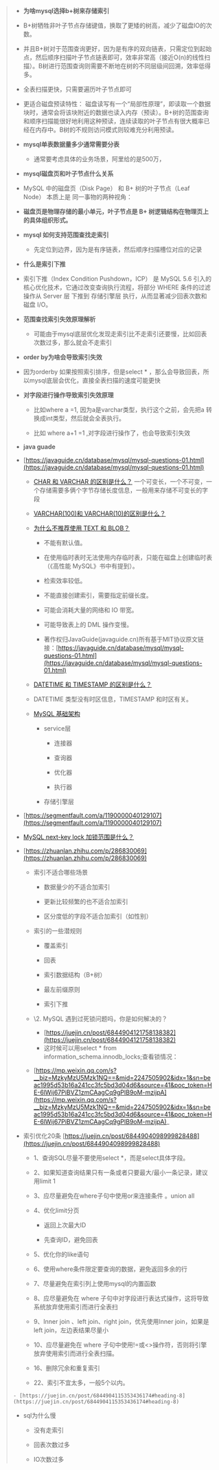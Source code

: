 > - **为啥mysql选择b+树来存储索引**
>  - B+树牺牲非叶子节点存储键值，换取了更矮的树高，减少了磁盘IO的次数。
>   
>  - 并且B+树对于范围查询更好，因为是有序的双向链表，只需定位到起始点，然后顺序扫描叶子节点链表即可，效率非常高（接近O(n)的线性扫描）。B树进行范围查询则需要不断地在树的不同层级间回溯，效率低得多。
>   
>  - 全表扫描更快，只需要遍历叶子节点即可
>   
>  - 更适合磁盘预读特性： 磁盘读写有一个“局部性原理”，即读取一个数据块时，通常会将该块附近的数据也读入内存（预读）。B+树的范围查询和顺序扫描能很好地利用这种预读，连续读取的叶子节点有很大概率已经在内存中。B树的不规则访问模式则较难充分利用预读。
>   
>- **mysql单表数据量多少通常需要分表**
>   - 通常要考虑具体的业务场景，阿里给的是500万，
>  
> - **mysql磁盘页和叶子节点什么关系**
>  - MySQL 中的磁盘页（Disk Page） 和 B+ 树的叶子节点（Leaf Node） 本质上是 同一事物的两种视角：
>   
>  - **磁盘页是物理存储的最小单元，叶子节点是 B+ 树逻辑结构在物理页上的具体组织形式。**
>   
>- **mysql 如何支持范围查找走索引**
>   - 先定位到边界，因为是有序链表，然后顺序扫描槽位对应的记录
>  
> - **什么是索引下推**
>  - 索引下推（Index Condition Pushdown，ICP） 是 MySQL 5.6 引入的核心优化技术，它通过改变查询执行流程，将部分 WHERE 条件的过滤操作从 Server 层 下推到 存储引擎层 执行，从而显著减少回表次数和磁盘 I/O。
>   
>- **范围查找索引失效原理解析**
>   - 可能由于mysql底层优化发现走索引比不走索引还要慢，比如回表次数过多，那么就会不走索引
>  
> - **order by为啥会导致索引失效**
>  - 因为orderby 如果按照索引排序，但是select * ，那么会导致回表，所以mysql底层会优化，直接全表扫描的速度可能更快
>   
>- **对字段进行操作导致索引失效原理**
>   - 比如where a =1, 因为a是varchar类型，执行这个之前，会先把a 转换成int类型，然后就会全表执行。
>  
>   - 比如 where a+1 =1 ,对字段进行操作了，也会导致索引失效
>  
> - **java guade**  
>  - [https://javaguide.cn/database/mysql/mysql-questions-01.html](https://javaguide.cn/database/mysql/mysql-questions-01.html)
>     - [CHAR 和 VARCHAR 的区别是什么？](https://javaguide.cn/database/mysql/mysql-questions-01.html#char-和-varchar-的区别是什么) 一个可变长，一个不可变，一个存储需要多俩个字节存储长度信息，一般用来存储不可变长的字段
>    
>     - [VARCHAR(100)和 VARCHAR(10)的区别是什么？](https://javaguide.cn/database/mysql/mysql-questions-01.html#varchar-100-和-varchar-10-的区别是什么)
>    
>     - [为什么不推荐使用 TEXT 和 BLOB？](https://javaguide.cn/database/mysql/mysql-questions-01.html#为什么不推荐使用-text-和-blob)
>    
>       - 不能有默认值。
>    
>       - 在使用临时表时无法使用内存临时表，只能在磁盘上创建临时表（《高性能 MySQL》书中有提到）。
>    
>       - 检索效率较低。
>    
>       - 不能直接创建索引，需要指定前缀长度。
>    
>       - 可能会消耗大量的网络和 IO 带宽。
>    
>       - 可能导致表上的 DML 操作变慢。
>    
>       - 著作权归JavaGuide(javaguide.cn)所有基于MIT协议原文链接：[https://javaguide.cn/database/mysql/mysql-questions-01.html](https://javaguide.cn/database/mysql/mysql-questions-01.html)
>    
>     - [DATETIME 和 TIMESTAMP 的区别是什么？](https://javaguide.cn/database/mysql/mysql-questions-01.html#datetime-和-timestamp-的区别是什么)
>      - DATETIME 类型没有时区信息，TIMESTAMP 和时区有关。
>     
>    - [MySQL 基础架构](https://javaguide.cn/database/mysql/mysql-questions-01.html#mysql-基础架构)
>     
>      - service层
>     
>        - 连接器
>     
>        - 查询器
>     
>         - 优化器
>    
>         - 执行器
>    
>       - 存储引擎层
>    
>   - [https://segmentfault.com/a/1190000040129107](https://segmentfault.com/a/1190000040129107)
>
>   - [MySQL next-key lock 加锁范围是什么？](https://segmentfault.com/a/1190000040129107)
>
>   - [https://zhuanlan.zhihu.com/p/286830069](https://zhuanlan.zhihu.com/p/286830069)
>
>     - 索引不适合哪些场景
>
>       - 数据量少的不适合加索引
>
>       - 更新比较频繁的也不适合加索引
>
>       - 区分度低的字段不适合加索引（如性别）
>
>     - 索引的一些潜规则
>
>       - 覆盖索引
>
>       - 回表
>
>       - 索引数据结构（B+树）
>
>       - 最左前缀原则
>
>       - 索引下推
>
>     - \2. MySQL 遇到过死锁问题吗，你是如何解决的？
>
>       - [https://juejin.cn/post/6844904121758138382](https://juejin.cn/post/6844904121758138382)
>        - 这时候可以用select * from information_schema.innodb_locks;查看锁情况：
>   
>      - [https://mp.weixin.qq.com/s?__biz=MzkyMzU5Mzk1NQ==&mid=2247505902&idx=1&sn=beac1995d53b16a241cc3fc5bd3d04d6&source=41&poc_token=HE-6lWij67PiBVZ1zmCAagCq9gPIB9oM-mzijpA](https://mp.weixin.qq.com/s?__biz=MzkyMzU5Mzk1NQ==&mid=2247505902&idx=1&sn=beac1995d53b16a241cc3fc5bd3d04d6&source=41&poc_token=HE-6lWij67PiBVZ1zmCAagCq9gPIB9oM-mzijpA)_
> 
>    - 索引优化20条 [https://juejin.cn/post/6844904098999828488](https://juejin.cn/post/6844904098999828488)
> 
>      - 1、查询SQL尽量不要使用select *，而是select具体字段。
> 
>      - 2、如果知道查询结果只有一条或者只要最大/最小一条记录，建议用limit 1
> 
>       - 3、应尽量避免在where子句中使用or来连接条件 。union all 
>
>       - 4、优化limit分页
>
>         - 返回上次最大ID
>
>         - 先查询ID，避免回表
>
>       - 5、优化你的like语句
>
>       - 6、使用where条件限定要查询的数据，避免返回多余的行
>
>       - 7、尽量避免在索引列上使用mysql的内置函数
>
>       - 8、应尽量避免在 where 子句中对字段进行表达式操作，这将导致系统放弃使用索引而进行全表扫
>
>       - 9、Inner join 、left join、right join，优先使用Inner join，如果是left join，左边表结果尽量小
>
>       - 10、应尽量避免在 where 子句中使用!=或<>操作符，否则将引擎放弃使用索引而进行全表扫描。
>
>       - 16、删除冗余和重复索引
>
>       - 22、索引不宜太多，一般5个以内。
>
>     - [https://juejin.cn/post/6844904115353436174#heading-8](https://juejin.cn/post/6844904115353436174#heading-8)
>
>   - sql为什么慢
>
>     - 没有走索引
>
>     - 回表次数过多
>
>     - IO次数过多

